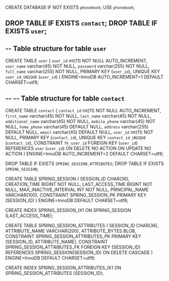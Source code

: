CREATE DATABASE  IF NOT EXISTS `phonebook`;
USE `phonebook`;

DROP TABLE IF EXISTS `contact`;
DROP TABLE IF EXISTS `user`;
--
-- Table structure for table `user`
--
CREATE TABLE `user` (
  `user_id` int(11) NOT NULL AUTO_INCREMENT,
  `user_name` varchar(45) NOT NULL,
  `password` varchar(255) NOT NULL,
  `full_name` varchar(255) NOT NULL,
  PRIMARY KEY (`user_id`),
  UNIQUE KEY `user_id_UNIQUE` (`user_id`)
) ENGINE=InnoDB AUTO_INCREMENT=1 DEFAULT CHARSET=utf8;

--
-- Table structure for table `contact`
--
CREATE TABLE `contact` (
  `contact_id` int(11) NOT NULL AUTO_INCREMENT,
  `first_name` varchar(45) NOT NULL,
  `last_name` varchar(45) NOT NULL,
  `additional_name` varchar(45) NOT NULL,
  `mobile_phone` varchar(45) NOT NULL,
  `home_phone` varchar(45) DEFAULT NULL,
  `address` varchar(255) DEFAULT NULL,
  `email` varchar(45) DEFAULT NULL,
  `user_id` int(11) NOT NULL,
  PRIMARY KEY (`contact_id`),
  UNIQUE KEY `contact_id_UNIQUE` (`contact_id`),
  CONSTRAINT `fk_user_id` FOREIGN KEY (`user_id`) REFERENCES `user` (`user_id`) ON DELETE NO ACTION ON UPDATE NO ACTION
) ENGINE=InnoDB AUTO_INCREMENT=2 DEFAULT CHARSET=utf8;

DROP TABLE IF EXISTS `SPRING_SESSION_ATTRIBUTES`;
DROP TABLE IF EXISTS `SPRING_SESSION`;

CREATE TABLE SPRING_SESSION (
  SESSION_ID CHAR(36),
  CREATION_TIME BIGINT NOT NULL,
  LAST_ACCESS_TIME BIGINT NOT NULL,
  MAX_INACTIVE_INTERVAL INT NOT NULL,
  PRINCIPAL_NAME VARCHAR(100),
  CONSTRAINT SPRING_SESSION_PK PRIMARY KEY (SESSION_ID)
) ENGINE=InnoDB DEFAULT CHARSET=utf8;

CREATE INDEX SPRING_SESSION_IX1 ON SPRING_SESSION (LAST_ACCESS_TIME);

CREATE TABLE SPRING_SESSION_ATTRIBUTES (
  SESSION_ID CHAR(36),
  ATTRIBUTE_NAME VARCHAR(200),
  ATTRIBUTE_BYTES BLOB,
  CONSTRAINT SPRING_SESSION_ATTRIBUTES_PK PRIMARY KEY (SESSION_ID, ATTRIBUTE_NAME),
  CONSTRAINT SPRING_SESSION_ATTRIBUTES_FK FOREIGN KEY (SESSION_ID) REFERENCES SPRING_SESSION(SESSION_ID) ON DELETE CASCADE
) ENGINE=InnoDB DEFAULT CHARSET=utf8;

CREATE INDEX SPRING_SESSION_ATTRIBUTES_IX1 ON SPRING_SESSION_ATTRIBUTES (SESSION_ID);
